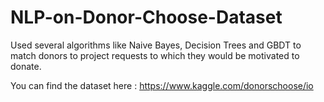 # NLP-on-Donor-Choose-Dataset

Used several algorithms like Naive Bayes, Decision Trees and GBDT to match donors to project requests to which they would be motivated to donate.

You can find the dataset here : https://www.kaggle.com/donorschoose/io
